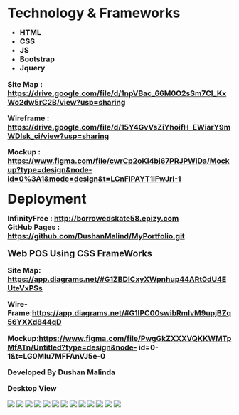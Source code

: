 <h3><h3>
<span style="font-size: 30px;">Technology & Frameworks</span>
<ul>
  <li>HTML</li>
  <li>CSS</li>
  <li>JS</li>
  <li>Bootstrap</li>
  <li>Jquery</li>
</ul>


Site Map : https://drive.google.com/file/d/1npVBac_66M0O2sSm7Cl_KxWo2dw5rC2B/view?usp=sharing

Wireframe : https://drive.google.com/file/d/15Y4GvVsZiYhoifH_EWiarY9mWDlsk_ci/view?usp=sharing

Mockup : https://www.figma.com/file/cwrCp2oKl4bj67PRJPWlDa/Mockup?type=design&node-id=0%3A1&mode=design&t=LCnFlPAYT1IFwJrI-1

<span style="font-size: 30px;">Deployment</span><br>

InfinityFree : http://borrowedskate58.epizy.com<br>
GitHub Pages : https://github.com/DushanMalind/MyPortfolio.git<br>


<span style="font-size: 20px;">Web POS Using CSS FrameWorks</span><br>

Site Map: https://app.diagrams.net/#G1ZBDICxyXWpnhup44ARt0dU4EUteVxPSs

Wire-Frame:https://app.diagrams.net/#G1IPC00swibRmIvM9upjBZq56YXXd844qD

Mockup:https://www.figma.com/file/PwgGkZXXXVQKKWMTpMfATn/Untitled?type=design&node-
id=0-1&t=LG0MIu7MFFAnVJ5e-0

Developed By Dushan Malinda

<h>Desktop View</h3>

![](assets/myimage/1.png)
![](assets/myimage/3.png)
![](assets/myimage/2.png)
![](assets/myimage/4.png)
![](assets/myimage/5.png)
![](assets/myimage/6.png)
![](assets/myimage/7.png)
![](assets/myimage/8.png)
![](assets/myimage/9.png)
![](assets/myimage/10.png)
![](assets/myimage/11.png)
![](assets/myimage/12.png)
![](assets/myimage/13.png)